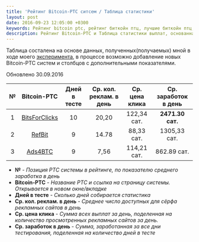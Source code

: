 ```yaml
---
title: 'Рейтинг Bitcoin-PTC ситсем / Таблица статистики'
layout: post
date: 2016-09-23 12:05:00 +0300
keywords: Рейтинг bitcoin ptc, рейтинг биткойн птц, лучшие биткойн птц, лучшие bitcoin ptc, список биткойн птц, список bitcoin ptc, статистика биткойн птц, статистика bitcoin ptc, лучшие биткойн буксы, bitcoin bux
description: Рейтинг Bitcoin-PTC и Таблица статистики выплат, основанная на личном опыте и подсчёте полученных/собранных данных/показателей.
---
```


Таблица состалена на основе данных, полученных(получаемых) мной в ходе моего [эксперимента](/about/), 
в процессе возможно добавление новых Bitcoin-PTC систем и столбцов с дополнительными показателями.

<p class="date-update">Обновлено 30.09.2016</p>

№|Bitcoin-PTC|Дней в тесте|Ср. кол. реклам. в день|Ср. цена клика|Ср. заработок в день|
:-:|:-:|:-:|:-:|:-:|:-:
1|<a rel="nofollow" target="_blank" href="https://bitsforclicks.com/?r=X0B9XBAZYKGNVAJ">BitsForClicks</a>|10|20,20|122,34 сат.|**2471.30 сат.**|
2|<a rel="nofollow" target="_blank" href="http://refbit.net/?ui=35233">RefBit</a>|9|14.78|88,33 сат.|1305,33 сат.|
3|<a rel="nofollow" target="_blank" href="http://ads4btc.com/?r=bitblog">Ads4BTC</a>|9|7,56|114,21 сат.|862.89 сат.|

* **№** - *Позиция PTC системы в рейтинге, по показателю среднего заработка в день*  
* **Bitcoin-PTC** - *Название PTC и ссылка на страницу системы. Открывается в новом окне/вкладке*  
* **Дней в тесте** - *Сколько дней собирается статистика*   
* **Ср. кол. реклам. в день** - *Среднее число доступных для сёрфа рекламных сайтов в день*  
* **Ср. цена клика** - *Сумма всех выплат за день, поделенная на количество просмотренных рекламных сайтов за день.*
* **Ср. заработок в день** - *Сумма, заработанная за все дни тестирования, поделенная на количество дней в тесте*

